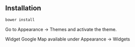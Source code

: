 ## Installation

```bash
bower install
```

Go to Appearance -> Themes and activate the theme.

Widget Google Map available under Appearance -> Widgets